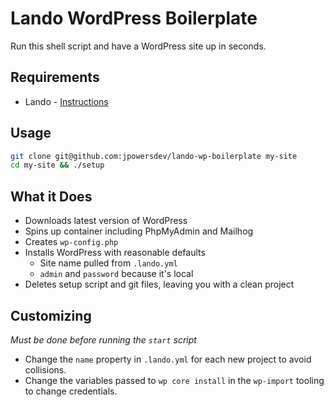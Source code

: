# Lando WordPress Boilerplate

Run this shell script and have a WordPress site up in seconds.

## Requirements

- Lando - [Instructions](https://docs.lando.dev/basics/installation.html)

## Usage

```bash
git clone git@github.com:jpowersdev/lando-wp-boilerplate my-site
cd my-site && ./setup
```

## What it Does

- Downloads latest version of WordPress
- Spins up container including PhpMyAdmin and Mailhog
- Creates `wp-config.php`
- Installs WordPress with reasonable defaults 
    - Site name pulled from `.lando.yml`
    - `admin` and `password` because it's local
- Deletes setup script and git files, leaving you with a clean project

## Customizing

*Must be done before running the `start` script*

- Change the `name` property in `.lando.yml` for each new project to avoid collisions.
- Change the variables passed to `wp core install` in the `wp-import` tooling to change credentials.
